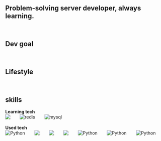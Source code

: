 ## Problem-solving server developer, always learning.
<br/>
<h2>Dev goal</h2>
<br/>
<h2>Lifestyle</h2>
<br/>
<h2>skills</h2>
<b>Learning tech</b>
<div style="display:flex;gap:30px;flex-wrap:wrap;">
    <img src="https://img.shields.io/badge/c%23-%23239120.svg?style=for-the-badge&logo=c-sharp&logoColor=white">
    <img alt="redis" src ="https://img.shields.io/badge/Redis-#DC382D.svg?&style=for-the-badge&logo=redis&logoColor=#DC382D"/>
    <img alt="mysql" src ="https://img.shields.io/badge/MySQL-#4479A1.svg?&style=for-the-badge&logo=mysql&logoColor=#4479A1"/>
</div>
<br/>
<b>Used tech</b>
<div style="display:flex;gap:30px;flex-wrap:wrap;">
    <img alt="Python" src = "https://img.shields.io/badge/javascript-%23323330.svg?style=for-the-badge&logo=javascript&logoColor=%23F7DF1E">
    <img src="https://img.shields.io/badge/express-000000?style=for-the-badge&logo=express&logoColor=white">
    <img src="https://img.shields.io/badge/react-%2320232a.svg?style=for-the-badge&logo=react&logoColor=%2361DAFB">
    <img src="https://img.shields.io/badge/socket.io-000000?style=for-the-badge&logo=socketdotio&logoColor=#010101">
    <img alt="Python" src ="https://img.shields.io/badge/python-3670A0?style=for-the-badge&logo=python&logoColor=ffdd54">
    <img alt="Python" src = "https://img.shields.io/badge/MongoDB-%234ea94b.svg?style=for-the-badge&logo=mongodb&logoColor=white">
    <img alt="Python" src = "https://img.shields.io/badge/nginx-%23009639.svg?style=for-the-badge&logo=nginx&logoColor=white">
</div>
<br/>